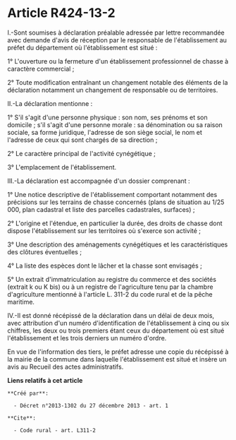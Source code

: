 # Article R424-13-2

I.-Sont soumises à déclaration préalable adressée par lettre recommandée avec demande d'avis de réception par le responsable
de l'établissement au préfet du département où l'établissement est situé : 

1° L'ouverture ou la fermeture d'un établissement professionnel de chasse à caractère commercial ; 

2° Toute modification entraînant un changement notable des éléments de la déclaration notamment un changement de responsable
ou de territoires. 

II.-La déclaration mentionne : 

1° S'il s'agit d'une personne physique : son nom, ses prénoms et son domicile ; s'il s'agit d'une personne morale : sa
dénomination ou sa raison sociale, sa forme juridique, l'adresse de son siège social, le nom et l'adresse de ceux qui sont
chargés de sa direction ; 

2° Le caractère principal de l'activité cynégétique ; 

3° L'emplacement de l'établissement. 

III.-La déclaration est accompagnée d'un dossier comprenant : 

1° Une notice descriptive de l'établissement comportant notamment des précisions sur les terrains de chasse concernés (plans
de situation au 1/25 000, plan cadastral et liste des parcelles cadastrales, surfaces) ; 

2° L'origine et l'étendue, en particulier la durée, des droits de chasse dont dispose l'établissement sur les territoires où
s'exerce son activité ; 

3° Une description des aménagements cynégétiques et les caractéristiques des clôtures éventuelles ; 

4° La liste des espèces dont le lâcher et la chasse sont envisagés ; 

5° Un extrait d'immatriculation au registre du commerce et des sociétés (extrait k ou K bis) ou à un registre de
l'agriculture tenu par la chambre d'agriculture mentionné à l'article L. 311-2 du code rural et de la pêche maritime. 

IV.-Il est donné récépissé de la déclaration dans un délai de deux mois, avec attribution d'un numéro d'identification de
l'établissement à cinq ou six chiffres, les deux ou trois premiers étant ceux du département où est situé l'établissement et
les trois derniers un numéro d'ordre. 

En vue de l'information des tiers, le préfet adresse une copie du récépissé à la mairie de la commune dans laquelle
l'établissement est situé et insère un avis au Recueil des actes administratifs.

**Liens relatifs à cet article**

	**Créé par**:

	  - Décret n°2013-1302 du 27 décembre 2013 - art. 1

	**Cite**:

	  - Code rural - art. L311-2
